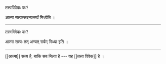 तत्त्वविवेकः कः?

आत्मा सत्यस्तदन्यत्सर्वं मिथ्येति ।

---


तत्त्वविवेकः कः?

आत्मा सत्यः तत् अन्यत् सर्वम् मिथ्या इति ।

---

[[आत्मा]] सत्य है, बाकि सब मित्या है --- यह [[तत्त्व विवेक]] है ।